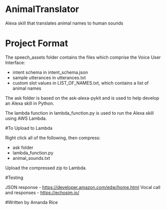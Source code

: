 # AnimalTranslator
Alexa skill that translates animal names to human sounds

# Project Format

The speech_assets folder contains the files which comprise the Voice User Interface:
* intent schema in intent_schema.json
* sample utterances in utterances.txt
* custom slot values in LIST_OF_NAMES.txt, which contains a list of animal names

The ask folder is based on the ask-alexa-pykit and is used to help develop an Alexa skill in Python.

The lambda function in lambda_function.py is used to run the Alexa skill using AWS Lambda.

#To Upload to Lambda

Right click all of the following, then compress:
* ask folder
* lambda_function.py
* animal_sounds.txt

Upload the compressed zip to Lambda.

#Testing

JSON response - https://developer.amazon.com/edw/home.html
Vocal call and responses - https://echosim.io/

#Written by Amanda Rice
